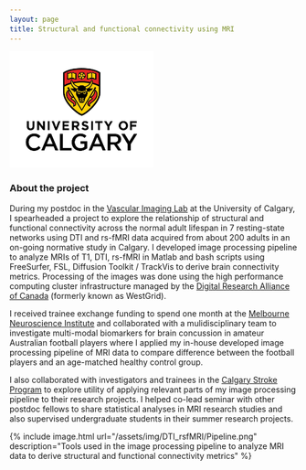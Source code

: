 ```yaml
---
layout: page
title: Structural and functional connectivity using MRI
---
```


<p align="left">
<img src="/assets/img/DTI_rsfMRI/UC-vert-rgb.jpg" alt="ucalgary" style="width:50%; height50%;">
</p>

### About the project
During my postdoc in the [Vascular Imaging Lab](https://cumming.ucalgary.ca/labs/vascular-imaging/vascular-imaging) at the University of Calgary, I spearheaded a project to explore the relationship of structural and functional connectivity across the normal adult lifespan in 7 resting-state networks using DTI and rs-fMRI data acquired from about 200 adults in an on-going normative study in Calgary. I developed image processing pipeline to analyze MRIs of T1, DTI, rs-fMRI in Matlab and bash scripts using FreeSurfer, FSL, Diffusion Toolkit / TrackVis to derive brain connectivity metrics. Processing of the images was done using the high performance computing cluster infrastructure managed by the [Digital Research Alliance of Canada](https://alliancecan.ca/en) (formerly known as WestGrid).

I received trainee exchange funding to spend one month at the [Melbourne Neuroscience Institute](https://research.unimelb.edu.au/strengths/initiatives/interdisciplinary/institutes/former-melbourne-interdisciplinary-research-institutes/melbourne-neuroscience-institute) and collaborated with a mulidisciplinary team to investigate multi-modal biomarkers for brain concussion in amateur Australian football players where I applied my in-house developed image processing pipeline of MRI data to compare difference between the football players and an age-matched healthy control group.

I also collaborated with investigators and trainees in the [Calgary Stroke Program](https://cumming.ucalgary.ca/departments/dcns/programs/the-calgary-stroke-program) to explore utility of applying relevant parts of my image processing pipeline to their research projects. I helped co-lead seminar with other postdoc fellows to share statistical analyses in MRI research studies and also supervised undergraduate students in their summer research projects.

{% include image.html url="/assets/img/DTI_rsfMRI/Pipeline.png" description="Tools used in the image processing pipeline to analyze MRI data to derive structural and functional connectivity metrics" %}
